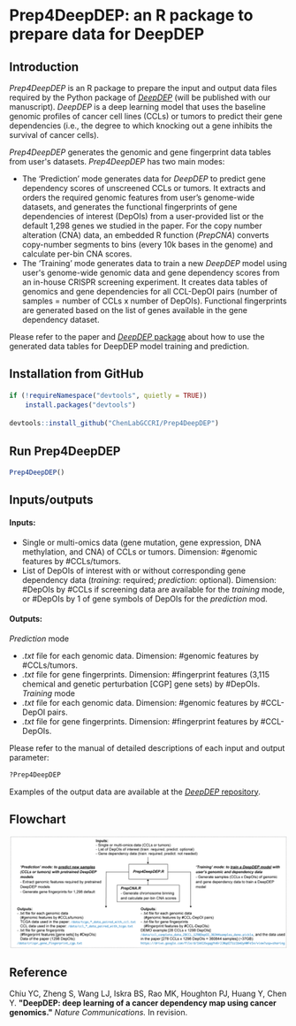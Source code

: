 # Prep4DeepDEP: an R package to prepare data for DeepDEP

## Introduction

*Prep4DeepDEP* is an R package to prepare the input and output data files required by the Python package of [*DeepDEP*](https://codeocean.com/capsule/3348251/tree/v1) (will be published with our manuscript). *DeepDEP* is a deep learning model that uses the baseline genomic profiles of cancer cell lines (CCLs) or tumors to predict their gene dependencies (i.e., the degree to which knocking out a gene inhibits the survival of cancer cells).

*Prep4DeepDEP* generates the genomic and gene fingerprint data tables from user's datasets. *Prep4DeepDEP* has two main modes:
- The ‘Prediction’ mode generates data for *DeepDEP* to predict gene dependency scores of unscreened CCLs or tumors. It extracts and orders the required genomic features from user’s genome-wide datasets, and generates the functional fingerprints of gene dependencies of interest (DepOIs) from a user-provided list or the default 1,298 genes we studied in the paper. For the copy number alteration (CNA) data, an embedded R function (*PrepCNA*) converts copy-number segments to bins (every 10k bases in the genome) and calculate per-bin CNA scores.
- The ‘Training’ mode generates data to train a new *DeepDEP* model using user's genome-wide genomic data and gene dependency scores from an in-house CRISPR screening experiment. It creates data tables of genomics and gene dependencies for all CCL-DepOI pairs (number of samples = number of CCLs x number of DepOIs). Functional fingerprints are generated based on the list of genes available in the gene dependency dataset.

Please refer to the paper and [*DeepDEP* package](https://codeocean.com/capsule/3348251/tree/v1) about how to use the generated data tables for DeepDEP model training and prediction.

## Installation from GitHub ##
```R
if (!requireNamespace("devtools", quietly = TRUE))
    install.packages("devtools")

devtools::install_github("ChenLabGCCRI/Prep4DeepDEP")
```

## Run Prep4DeepDEP ##
```R
Prep4DeepDEP()
```

## Inputs/outputs
#### Inputs:
- Single or multi-omics data (gene mutation, gene expression, DNA methylation, and CNA) of CCLs or tumors. Dimension: #genomic features by #CCLs/tumors.
- List of DepOIs of interest with or without corresponding gene dependency data (*training*: required; *prediction*: optional). Dimension: #DepOIs by #CCLs if screening data are available for the *training* mode, or #DepOIs by 1 of gene symbols of DepOIs for the *prediction* mod.
#### Outputs:
*Prediction* mode
- *.txt* file for each genomic data. Dimension: #genomic features by #CCLs/tumors.
- *.txt* file for gene fingerprints. Dimension: #fingerprint features (3,115 chemical and genetic perturbation [CGP] gene sets) by #DepOIs.
*Training* mode
- *.txt* file for each genomic data. Dimension: #genomic features by #CCL-DepOI pairs.
- *.txt* file for gene fingerprints. Dimension: #fingerprint features by #CCL-DepOIs.

Please refer to the manual of detailed descriptions of each input and output parameter:
```R
?Prep4DeepDEP
```
Examples of the output data are available at the [*DeepDEP* repository](https://codeocean.com/capsule/3348251/tree/v1). 

## Flowchart
<img align="center" src="./sketch/Prep4DeepDEP.png?raw=true">

## Reference
Chiu YC, Zheng S, Wang LJ, Iskra BS, Rao MK, Houghton PJ, Huang Y, Chen Y.
**"DeepDEP: deep learning of a cancer dependency map using cancer genomics."**
*Nature Communications.* In revision.
